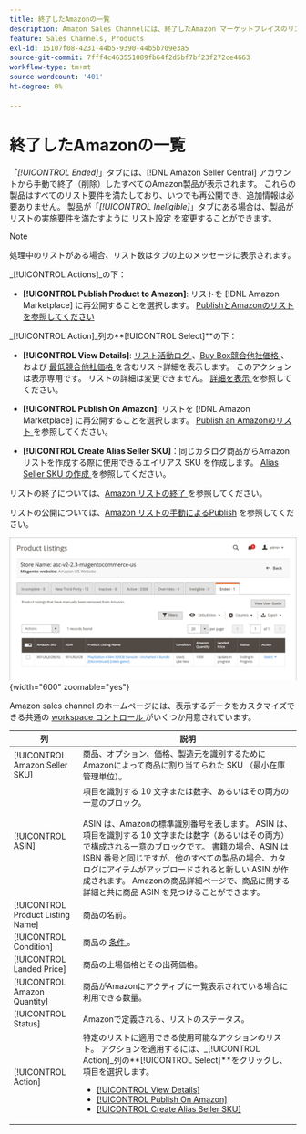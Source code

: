 ```yaml
---
title: 終了したAmazonの一覧
description: Amazon Sales Channelには、終了したAmazon マーケットプレイスのリストを確認するための「終了」タブが用意されています。このタブは、選択して再公開できます。
feature: Sales Channels, Products
exl-id: 15107f08-4231-44b5-9390-44b5b709e3a5
source-git-commit: 7fff4c463551089fb64f2d5bf7bf23f272ce4663
workflow-type: tm+mt
source-wordcount: '401'
ht-degree: 0%

---
```


# 終了したAmazonの一覧

「_[!UICONTROL Ended]_」タブには、[!DNL Amazon Seller Central] アカウントから手動で終了（削除）したすべてのAmazon製品が表示されます。 これらの製品はすべてのリスト要件を満たしており、いつでも再公開でき、追加情報は必要ありません。 製品が「_[!UICONTROL Ineligible]_」タブにある場合は、製品がリストの実施要件を満たすように [ リスト設定 ](./listing-settings.md) を変更することができます。

>[!NOTE]
>
>処理中のリストがある場合、リスト数はタブの上のメッセージに表示されます。

_[!UICONTROL Actions]_の下：

- **[!UICONTROL Publish Product to Amazon]**: リストを [!DNL Amazon Marketplace] に再公開することを選択します。 [PublishとAmazonのリストを参照してください ](./publish-listings-manually.md)

_[!UICONTROL Action]_列の&#x200B;**[!UICONTROL Select]**の下：

- **[!UICONTROL View Details]**: [ リスト活動ログ ](./product-listing-details.md#listing-activity-log)、[Buy Box競合他社価格 ](./product-listing-details.md#buy-box-competitor-pricing)、および [ 最低競合他社価格 ](./product-listing-details.md#lowest-competitor-pricing) を含むリスト詳細を表示します。 このアクションは表示専用です。 リストの詳細は変更できません。 [ 詳細を表示 ](./product-listing-details.md) を参照してください。

- **[!UICONTROL Publish On Amazon]**: リストを [!DNL Amazon Marketplace] に再公開することを選択します。 [Publish an Amazonのリスト ](./publish-listings-manually.md) を参照してください。

- **[!UICONTROL Create Alias Seller SKU]**：同じカタログ商品からAmazon リストを作成する際に使用できるエイリアス SKU を作成します。 [Alias Seller SKU の作成 ](./create-alias-seller-sku.md) を参照してください。

リストの終了については、[Amazon リストの終了 ](./end-listings-manually.md) を参照してください。

リストの公開については、[Amazon リストの手動によるPublish](./publish-listings-manually.md) を参照してください。

![ 終了したAmazonの一覧 ](assets/amazon-ended-listings.png){width="600" zoomable="yes"}

Amazon sales channel のホームページには、表示するデータをカスタマイズできる共通の [workspace コントロール ](./workspace-controls.md) がいくつか用意されています。

| 列 | 説明 |
|-----------------------------------|------------------------------------------------------------------------------------------------------------------------------------------------------------------------------------------------------------------------------------------------------------------------------------------------------------------------------------------------------------------------------------------------------------------------------------------------------------------------------------|
| [!UICONTROL Amazon Seller SKU] | 商品、オプション、価格、製造元を識別するためにAmazonによって商品に割り当てられた SKU （最小在庫管理単位）。 |
| [!UICONTROL ASIN] | 項目を識別する 10 文字または数字、あるいはその両方の一意のブロック。<br><br>ASIN は、Amazonの標準識別番号を表します。 ASIN は、項目を識別する 10 文字または数字（あるいはその両方）で構成される一意のブロックです。 書籍の場合、ASIN は ISBN 番号と同じですが、他のすべての製品の場合、カタログにアイテムがアップロードされると新しい ASIN が作成されます。 Amazonの商品詳細ページで、商品に関する詳細と共に商品 ASIN を見つけることができます。 |
| [!UICONTROL Product Listing Name] | 商品の名前。 |
| [!UICONTROL Condition] | 商品の [ 条件 ](./product-listing-condition.md)。 |
| [!UICONTROL Landed Price] | 商品の上場価格とその出荷価格。 |
| [!UICONTROL Amazon Quantity] | 商品がAmazonにアクティブに一覧表示されている場合に利用できる数量。 |
| [!UICONTROL Status] | Amazonで定義される、リストのステータス。 |
| [!UICONTROL Action] | 特定のリストに適用できる使用可能なアクションのリスト。 アクションを適用するには、_[!UICONTROL Action]_列の&#x200B;**[!UICONTROL Select]**をクリックし、項目を選択します。<ul><li>[[!UICONTROL View Details]](./product-listing-details.md)</li><li>[[!UICONTROL Publish On Amazon]](./publish-listings-manually.md)</li><li>[[!UICONTROL Create Alias Seller SKU]](./create-alias-seller-sku.md#region-specific)</li></ul> |
